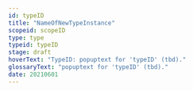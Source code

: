 ```yaml
---
id: typeID
title: "NameOfNewTypeInstance"
scopeid: scopeID
type: type
typeid: typeID
stage: draft
hoverText: "TypeID: popuptext for 'typeID' (tbd)."
glossaryText: "popuptext for 'typeID' (tbd)."
date: 20210601
---
```

<!--This template specifies the docusaurus attribtues that must be in place for the terminology-plugin to function properly. For specific generators, additional content may be required. That should be specified in the individual templates that specify the artifacts that such generators create.
The header-attributes contain the following placeholdes:
- `<scopeID>`: machine readable text that identifies the scope in which this term is defined;
- `<type>`: machine readable text that identifies the type of entity being documented/specified. Examples include `concept`, `term`, `pattern`, `glossary`, `dictionary` and new ones may be added as needed.;
- `<typeid>`: machine readable text that identifies the instance of the <type> within <existing-scope>;
-->
